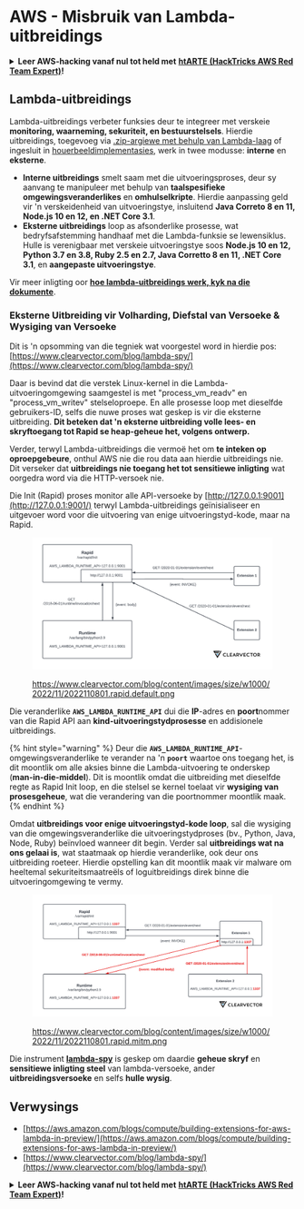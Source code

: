 # AWS - Misbruik van Lambda-uitbreidings

<details>

<summary><strong>Leer AWS-hacking vanaf nul tot held met</strong> <a href="https://training.hacktricks.xyz/courses/arte"><strong>htARTE (HackTricks AWS Red Team Expert)</strong></a><strong>!</strong></summary>

Andere maniere om HackTricks te ondersteun:

* Als jy jou **maatskappy geadverteer wil sien in HackTricks** of **HackTricks in PDF wil aflaai** Kyk na die [**INSKRYWINGSPLANNE**](https://github.com/sponsors/carlospolop)!
* Kry die [**amptelike PEASS & HackTricks swag**](https://peass.creator-spring.com)
* Ontdek [**Die PEASS Familie**](https://opensea.io/collection/the-peass-family), ons versameling van eksklusiewe [**NFTs**](https://opensea.io/collection/the-peass-family)
* **Sluit aan by die** 💬 [**Discord-groep**](https://discord.gg/hRep4RUj7f) of die [**telegram-groep**](https://t.me/peass) of **volg** ons op **Twitter** 🐦 [**@hacktricks\_live**](https://twitter.com/hacktricks\_live)**.**
* **Deel jou haktruuks deur PRs in te dien by die** [**HackTricks**](https://github.com/carlospolop/hacktricks) en [**HackTricks Cloud**](https://github.com/carlospolop/hacktricks-cloud) github-opslag.

</details>

## Lambda-uitbreidings

Lambda-uitbreidings verbeter funksies deur te integreer met verskeie **monitoring, waarneming, sekuriteit, en bestuurstelsels**. Hierdie uitbreidings, toegevoeg via [.zip-argiewe met behulp van Lambda-laag](https://docs.aws.amazon.com/lambda/latest/dg/configuration-layers.html) of ingesluit in [houerbeeldimplementasies](https://aws.amazon.com/blogs/compute/working-with-lambda-layers-and-extensions-in-container-images/), werk in twee modusse: **interne** en **eksterne**.

* **Interne uitbreidings** smelt saam met die uitvoeringsproses, deur sy aanvang te manipuleer met behulp van **taalspesifieke omgewingsveranderlikes** en **omhulselkripte**. Hierdie aanpassing geld vir 'n verskeidenheid van uitvoeringstye, insluitend **Java Correto 8 en 11, Node.js 10 en 12, en .NET Core 3.1**.
* **Eksterne uitbreidings** loop as afsonderlike prosesse, wat bedryfsafstemming handhaaf met die Lambda-funksie se lewensiklus. Hulle is verenigbaar met verskeie uitvoeringstye soos **Node.js 10 en 12, Python 3.7 en 3.8, Ruby 2.5 en 2.7, Java Corretto 8 en 11, .NET Core 3.1**, en **aangepaste uitvoeringstye**.

Vir meer inligting oor [**hoe lambda-uitbreidings werk, kyk na die dokumente**](https://docs.aws.amazon.com/lambda/latest/dg/runtimes-extensions-api.html).

### Eksterne Uitbreiding vir Volharding, Diefstal van Versoeke & Wysiging van Versoeke

Dit is 'n opsomming van die tegniek wat voorgestel word in hierdie pos: [https://www.clearvector.com/blog/lambda-spy/](https://www.clearvector.com/blog/lambda-spy/)

Daar is bevind dat die verstek Linux-kernel in die Lambda-uitvoeringomgewing saamgestel is met "process\_vm\_readv" en "process\_vm\_writev" stelseloproepe. En alle prosesse loop met dieselfde gebruikers-ID, selfs die nuwe proses wat geskep is vir die eksterne uitbreiding. **Dit beteken dat 'n eksterne uitbreiding volle lees- en skryftoegang tot Rapid se heap-geheue het, volgens ontwerp.**

Verder, terwyl Lambda-uitbreidings die vermoë het om **te inteken op oproepgebeure**, onthul AWS nie die rou data aan hierdie uitbreidings nie. Dit verseker dat **uitbreidings nie toegang het tot sensitiewe inligting** wat oorgedra word via die HTTP-versoek nie.

Die Init (Rapid) proses monitor alle API-versoeke by [http://127.0.0.1:9001](http://127.0.0.1:9001/) terwyl Lambda-uitbreidings geïnisialiseer en uitgevoer word voor die uitvoering van enige uitvoeringstyd-kode, maar na Rapid.

<figure><img src="../../../../.gitbook/assets/image (254).png" alt=""><figcaption><p><a href="https://www.clearvector.com/blog/content/images/size/w1000/2022/11/2022110801.rapid.default.png">https://www.clearvector.com/blog/content/images/size/w1000/2022/11/2022110801.rapid.default.png</a></p></figcaption></figure>

Die veranderlike **`AWS_LAMBDA_RUNTIME_API`** dui die **IP**-adres en **poort**nommer van die Rapid API aan **kind-uitvoeringstydprosesse** en addisionele uitbreidings.

{% hint style="warning" %}
Deur die **`AWS_LAMBDA_RUNTIME_API`**-omgewingsveranderlike te verander na 'n **`poort`** waartoe ons toegang het, is dit moontlik om alle aksies binne die Lambda-uitvoering te onderskep (**man-in-die-middel**). Dit is moontlik omdat die uitbreiding met dieselfde regte as Rapid Init loop, en die stelsel se kernel toelaat vir **wysiging van prosesgeheue**, wat die verandering van die poortnommer moontlik maak.
{% endhint %}

Omdat **uitbreidings voor enige uitvoeringstyd-kode loop**, sal die wysiging van die omgewingsveranderlike die uitvoeringstydproses (bv., Python, Java, Node, Ruby) beïnvloed wanneer dit begin. Verder sal **uitbreidings wat na ons gelaai is**, wat staatmaak op hierdie veranderlike, ook deur ons uitbreiding roeteer. Hierdie opstelling kan dit moontlik maak vir malware om heeltemal sekuriteitsmaatreëls of loguitbreidings direk binne die uitvoeringomgewing te vermy.

<figure><img src="../../../../.gitbook/assets/image (267).png" alt=""><figcaption><p><a href="https://www.clearvector.com/blog/content/images/size/w1000/2022/11/2022110801.rapid.mitm.png">https://www.clearvector.com/blog/content/images/size/w1000/2022/11/2022110801.rapid.mitm.png</a></p></figcaption></figure>

Die instrument [**lambda-spy**](https://github.com/clearvector/lambda-spy) is geskep om daardie **geheue skryf** en **sensitiewe inligting steel** van lambda-versoeke, ander **uitbreidingsversoeke** en selfs **hulle wysig**.

## Verwysings

* [https://aws.amazon.com/blogs/compute/building-extensions-for-aws-lambda-in-preview/](https://aws.amazon.com/blogs/compute/building-extensions-for-aws-lambda-in-preview/)
* [https://www.clearvector.com/blog/lambda-spy/](https://www.clearvector.com/blog/lambda-spy/)

<details>

<summary><strong>Leer AWS-hacking vanaf nul tot held met</strong> <a href="https://training.hacktricks.xyz/courses/arte"><strong>htARTE (HackTricks AWS Red Team Expert)</strong></a><strong>!</strong></summary>

Andere maniere om HackTricks te ondersteun:

* As jy jou **maatskappy geadverteer wil sien in HackTricks** of **HackTricks in PDF wil aflaai** Kyk na die [**INSKRYWINGSPLANNE**](https://github.com/sponsors/carlospolop)!
* Kry die [**amptelike PEASS & HackTricks swag**](https://peass.creator-spring.com)
* Ontdek [**Die PEASS Familie**](https://opensea.io/collection/the-peass-family), ons versameling van eksklusiewe [**NFTs**](https://opensea.io/collection/the-peass-family)
* **Sluit aan by die** 💬 [**Discord-groep**](https://discord.gg/hRep4RUj7f) of die [**telegram-groep**](https://t.me/peass) of **volg** ons op **Twitter** 🐦 [**@hacktricks\_live**](https://twitter.com/hacktricks\_live)**.**
* **Deel jou haktruuks deur PRs in te dien by die** [**HackTricks**](https://github.com/carlospolop/hacktricks) en [**HackTricks Cloud**](https://github.com/carlospolop/hacktricks-cloud) github-opslag.

</details>

